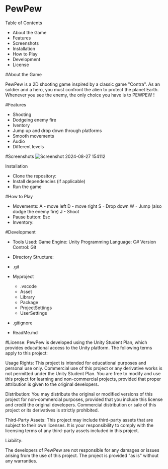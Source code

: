 # PewPew
Table of Contents
- About the Game
- Features
- Screenshots
- Installation
- How to Play
- Development
- License

#About the Game

PewPew is a 2D shooting game inspired by a classic game "Contra". As an soldier and a hero, you must confront the alien to protect the planet Earth. Whenever you see the enemy, the only choice you have is to PEWPEW !

#Features
- Shooting
- Dodgeing enemy fire
- Iventory
- Jump up and drop down through platforms
- Smooth movements
- Audio
- Different levels

#Screenshots
![Screenshot 2024-08-27 154112](https://github.com/user-attachments/assets/054eeac8-cd46-4ce4-9a14-03cd88e78cfd)

Installation
- Clone the repository:
- Install dependencies (if applicable)
- Run the game

#How to Play
- Movements:
  A - move left
  D - move right
  S - Drop down
  W - Jump (also dodge the enemy fire)
  J - Shoot
- Pause button: Esc
- Inventory: 

#Development
- Tools Used:
Game Engine: Unity
Programming Language: C#
Version Control: Git

- Directory Structure:
+ .git
  
+ Myproject
  + .vscode
  + Asset
  + Library
  + Package
  + ProjectSettings
  + UserSettings
  
+ .gitignore
  
+ ReadMe.md

#License: 
PewPew is developed using the Unity Student Plan, which provides educational access to the Unity platform. The following terms apply to this project:

Usage Rights:
This project is intended for educational purposes and personal use only. Commercial use of this project or any derivative works is not permitted under the Unity Student Plan.
You are free to modify and use this project for learning and non-commercial projects, provided that proper attribution is given to the original developers.

Distribution:
You may distribute the original or modified versions of this project for non-commercial purposes, provided that you include this license and credit the original developers.
Commercial distribution or sale of this project or its derivatives is strictly prohibited.

Third-Party Assets:
This project may include third-party assets that are subject to their own licenses. It is your responsibility to comply with the licensing terms of any third-party assets included in this project.

Liability:

The developers of PewPew are not responsible for any damages or issues arising from the use of this project. The project is provided "as is" without any warranties.
